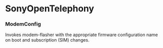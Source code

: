 # SonyOpenTelephony

### ModemConfig

Invokes modem-flasher with the appropriate firmware configuration name on boot and subscription (SIM) changes.
